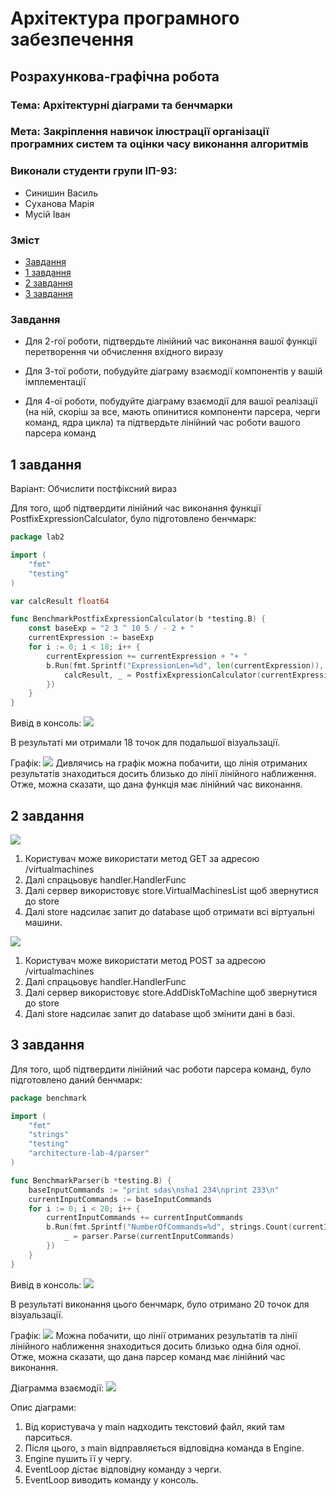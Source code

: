 # Архітектура програмного забезпечення

## Розрахункова-графічна робота

### **Тема**: Архітектурні діаграми та бенчмарки

### **Мета**: Закріплення навичок ілюстрації організації програмних систем та оцінки часу виконання алгоритмів

### Виконали студенти групи ІП-93:
- Синишин Василь
- Суханова Марія
- Мусій Іван

### Зміст

- [Завдання](#Завдання)
- [1 завдання](#1-завдання)
- [2 завдання](#2-завдання)
- [3 завдання](#3-завдання)

### Завдання

- Для 2-гої роботи, підтвердьте лінійний час виконання вашої функції перетворення чи обчислення вхідного виразу

- Для 3-тої роботи, побудуйте діаграму взаємодії компонентів у вашій імплементації

- Для 4-ої роботи, побудуйте діаграму взаємодії для вашої реалізації (на ній, скоріш за все, мають опинитися компоненти парсера, черги команд, ядра цикла) та підтвердьте лінійний час роботи вашого парсера команд

## 1 завдання
Варіант: Обчислити постфіксний вираз

Для того, щоб підтвердити лінійний час виконання функції PostfixExpressionCalculator, було підготовлено бенчмарк:

```go
package lab2

import (
	"fmt"
	"testing"
)

var calcResult float64

func BenchmarkPostfixExpressionCalculator(b *testing.B) {
	const baseExp = "2 3 ^ 10 5 / - 2 + "
	currentExpression := baseExp
	for i := 0; i < 18; i++ {
		currentExpression += currentExpression + "+ "
		b.Run(fmt.Sprintf("ExpressionLen=%d", len(currentExpression)), func(b *testing.B) {
			calcResult, _ = PostfixExpressionCalculator(currentExpression)
		})
	}
}
```

Вивід в консоль:
![](./img/task1/lab2_console.png)

В результаті ми отримали 18 точок для подальшої візуальзації.

Графік:
![](./img/task1/lab2_graph.PNG)
Дивлячись на графік можна побачити, що лінія отриманих результатів знаходиться досить близько до лінії лінійного наближення. Отже, можна сказати, що дана функція має лінійний час виконання.

## 2 завдання

![](./img/task2/lab3_1.png)

1. Користувач може використати метод GET  за адресою /virtualmachines
2. Далі спрацьовує handler.HandlerFunc
3. Далі сервер використовує store.VirtualMachinesList щоб звернутися до store
4. Далі store надсилає запит до database щоб отримати всі віртуальні машини.



![](./img/task2/lab3_2.png)

1. Користувач може використати метод POST  за адресою /virtualmachines
2. Далі спрацьовує handler.HandlerFunc
3. Далі сервер використовує store.AddDiskToMachine щоб звернутися до store
4. Далі store надсилає запит до database щоб змінити дані в базі.

## 3 завдання
Для того, щоб підтвердити лінійний час роботи парсера команд, було підготовлено даний бенчмарк:

```go
package benchmark

import (
	"fmt"
	"strings"
	"testing"
	"architecture-lab-4/parser"
)

func BenchmarkParser(b *testing.B) {
	baseInputCommands := "print sdas\nsha1 234\nprint 233\n"
	currentInputCommands := baseInputCommands
	for i := 0; i < 20; i++ {
		currentInputCommands += currentInputCommands
		b.Run(fmt.Sprintf("NumberOfCommands=%d", strings.Count(currentInputCommands, "\n")), func(b *testing.B) {
			_ = parser.Parse(currentInputCommands)
		})
	}
}
```

Вивід в консоль:
![](./img/task3/lab4_console.png)

В результаті виконання цього бенчмарк, було отримано 20 точок для візуальзації.

Графік:
![](./img/task3/lab4_graph.PNG)
Можна побачити, що лінії отриманих результатів та лінії лінійного наближення знаходиться досить близько одна біля одної. Отже, можна сказати, що дана парсер команд має лінійний час виконання.

Діаграмма взаємодії:
![](./img/task3/Lab4-Communication-Diagram.png)

Опис діаграми:

1. Від користувача у main надходить текстовий файл, який там парситься.
2. Після цього, з main відправляється відповідна команда в Engine. 
3. Engine пушить її у чергу.
4. EventLoop дістає відповідну команду з черги. 
5. EventLoop виводить команду у консоль.
